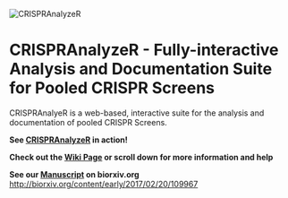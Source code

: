 
![CRISPRAnalyzeR](https://github.com/boutroslab/crispr-analyzer/blob/master/images/CRISPRAnalyzR_logo5.png)


# CRISPRAnalyzeR - Fully-interactive Analysis and Documentation Suite for Pooled CRISPR Screens

CRISPRAnalyeR is a web-based, interactive suite for the analysis and documentation of pooled CRISPR Screens.


**See [CRISPRAnalyzeR](http://crispr-analyzer.dkfz.de) in action!**

**Check out the [Wiki Page](https://github.com/boutroslab/crispr-analyzer/wiki) or scroll down for more information and help**

__See our [Manuscript](http://biorxiv.org/content/early/2017/02/20/109967) on biorxiv.org__ http://biorxiv.org/content/early/2017/02/20/109967
